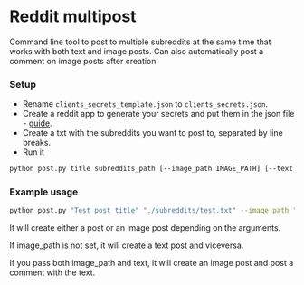 # Reddit multipost

Command line tool to post to multiple subreddits at the same time that works with both text and image posts. Can also automatically post a comment on image posts after creation.

### Setup
- Rename `clients_secrets_template.json` to `clients_secrets.json`.
- Create a reddit app to generate your secrets and put them in the json file - [guide](https://www.jcchouinard.com/get-reddit-api-credentials-with-praw/).
- Create a txt with the subreddits you want to post to, separated by line breaks.
- Run it
```sh 
python post.py title subreddits_path [--image_path IMAGE_PATH] [--text TEXT]
```

### Example usage
```sh
python post.py "Test post title" "./subreddits/test.txt" --image_path "/path/to/image.png" --text "This will be a comment in the image post"
```

It will create either a post or an image post depending on the arguments. 

If image_path is not set, it will create a text post and viceversa.

If you pass both image_path and text, it will create an image post and post a comment with the text.
